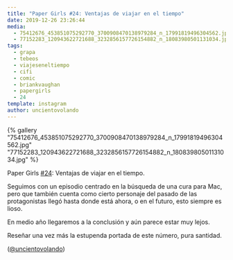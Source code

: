 ```yaml
---
title: "Paper Girls #24: Ventajas de viajar en el tiempo"
date: 2019-12-26 23:26:44
media: 
  - 75412676_453851075292770_3700908470138979284_n_17991819496304562.jpg
  - 77152283_120943622721688_3232856157726154882_n_18083980501131034.jpg
tags: 
  - grapa
  - tebeos
  - viajeseneltiempo
  - cifi
  - comic
  - briankvaughan
  - papergirls
  - 24
template: instagram
author: uncientovolando
---
```


{% gallery "75412676_453851075292770_3700908470138979284_n_17991819496304562.jpg" "77152283_120943622721688_3232856157726154882_n_18083980501131034.jpg" %}

Paper Girls [#24](/etiquetas/24): Ventajas de viajar en el tiempo.

Seguimos con un episodio centrado en la búsqueda de una cura para Mac, pero que también cuenta como cierto personaje del pasado de las protagonistas llegó hasta donde está ahora, o en el futuro, esto siempre es lioso.

En medio año llegaremos a la conclusión y aún parece estar muy lejos.

Reseñar una vez más la estupenda portada de este número, pura santidad.

([@uncientovolando](https://instagram.com/uncientovolando))
